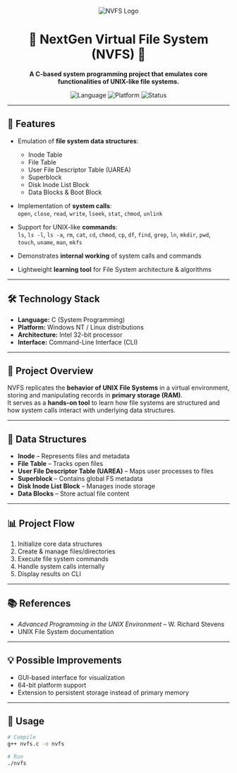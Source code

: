 <p align="center">
  <img src="https://img.shields.io/badge/Project-NextGen%20Virtual%20File%20System-green?style=for-the-badge&logo=linux" alt="NVFS Logo">
</p>

<h1 align="center">📂 NextGen Virtual File System (NVFS) 📂</h1>

<p align="center">
  <b>A C-based system programming project that emulates core functionalities of UNIX-like file systems.</b>  
</p>

<p align="center">
  <img src="https://img.shields.io/badge/Language-C-blue?style=flat-square&logo=c" alt="Language">  
  <img src="https://img.shields.io/badge/Platform-Windows%20%7C%20Linux-lightgrey?style=flat-square&logo=linux" alt="Platform">  
  <img src="https://img.shields.io/badge/Status-Completed-success?style=flat-square" alt="Status">  
</p>

---

## 🚀 Features
- Emulation of **file system data structures**:  
  - Inode Table  
  - File Table  
  - User File Descriptor Table (UAREA)  
  - Superblock  
  - Disk Inode List Block  
  - Data Blocks & Boot Block  

- Implementation of **system calls**:  
  `open`, `close`, `read`, `write`, `lseek`, `stat`, `chmod`, `unlink`

- Support for UNIX-like **commands**:  
  `ls`, `ls -l`, `ls -a`, `rm`, `cat`, `cd`, `chmod`, `cp`, `df`, `find`, `grep`, `ln`, `mkdir`, `pwd`, `touch`, `uname`, `man`, `mkfs`

- Demonstrates **internal working** of system calls and commands  
- Lightweight **learning tool** for File System architecture & algorithms  

---

## 🛠️ Technology Stack
- **Language:** C (System Programming)  
- **Platform:** Windows NT / Linux distributions  
- **Architecture:** Intel 32-bit processor  
- **Interface:** Command-Line Interface (CLI)  

---

## 📖 Project Overview
NVFS replicates the **behavior of UNIX File Systems** in a virtual environment, storing and manipulating records in **primary storage (RAM)**.  
It serves as a **hands-on tool** to learn how file systems are structured and how system calls interact with underlying data structures.  

---

## 📂 Data Structures
- **Inode** – Represents files and metadata  
- **File Table** – Tracks open files  
- **User File Descriptor Table (UAREA)** – Maps user processes to files  
- **Superblock** – Contains global FS metadata  
- **Disk Inode List Block** – Manages inode storage  
- **Data Blocks** – Store actual file content  

---

## 📊 Project Flow
1. Initialize core data structures  
2. Create & manage files/directories  
3. Execute file system commands  
4. Handle system calls internally  
5. Display results on CLI  

---
<!--
## 📸 Demo
Add screenshots here to showcase:
- File creation & manipulation  
- Directory operations  
- System call handling  

*(Tip: Use `![Alt text](image.png)` to add screenshots once you push them into the repo)*
---
-->

## 📚 References
- *Advanced Programming in the UNIX Environment* – W. Richard Stevens  
- UNIX File System documentation  

---

## 💡 Possible Improvements
- GUI-based interface for visualization  
- 64-bit platform support  
- Extension to persistent storage instead of primary memory  

---

## 📌 Usage
```bash
# Compile
g++ nvfs.c -o nvfs

# Run
./nvfs
